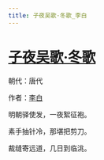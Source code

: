 ```yaml
---
title: 子夜吴歌·冬歌_李白
---
```


# [子夜吴歌·冬歌](http://so.gushiwen.org/view_7827.aspx)

朝代：唐代

作者：[李白](http://so.gushiwen.org/author_247.aspx)

明朝驿使发，一夜絮征袍。

素手抽针冷，那堪把剪刀。

裁缝寄远道，几日到临洮。